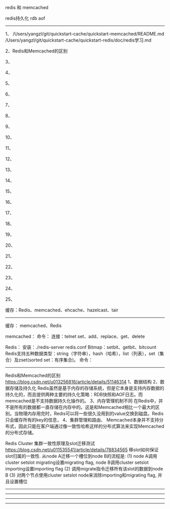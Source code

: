 redis 和 memcached

redis持久化
rdb aof

---------------------------------------------------------------------------------------------------------------------

1、
/Users/yangzl/git/quickstart-cache/quickstart-memcached/README.md
/Users/yangzl/git/quickstart-cache/quickstart-redis/doc/redis学习.md

2、Redis和Memcached的区别

3、

4、

5、

6、

7、

8、

9、

10、

11、

12、

13、

14、

15、

16、

17、

18、

19、

20、

21、

22、

23、

24、

25、







缓存：Redis、memcached、ehcache、hazelcast、tair



---------------------------------------------------------------------------------------------------------------------
缓存：
memcached、Redis

memcached：
命令：
连接：telnet
set、add、replace、get、delete

Redis：
安装：./redis-server redis.conf
Bitmap：setbit、getbit、bitcount
Redis支持五种数据类型：string（字符串），hash（哈希），list（列表），set（集合）及zset(sorted set：有序集合)。
命令：







---------------------------------------------------------------------------------------------------------------------

Redis和Memcached的区别
https://blog.csdn.net/u013256816/article/details/51146314
1、数据结构
2、数据存储及持久化
Redis虽然是基于内存的存储系统，但是它本身是支持内存数据的持久化的，而且提供两种主要的持久化策略：RDB快照和AOF日志。而memcached是不支持数据持久化操作的。
3、内存管理机制不同
在Redis中，并不是所有的数据都一直存储在内存中的。这是和Memcached相比一个最大的区别。当物理内存用完时，Redis可以将一些很久没用到的value交换到磁盘。Redis只会缓存所有的key的信息，
4、集群管理和路由、
Memcached本身并不支持分布式，因此只能在客户端通过像一致性哈希这样的分布式算法来实现Memcached的分布式存储。

Redis Cluster 集群一致性原理及slot迁移测试
https://blog.csdn.net/u011535541/article/details/78834565
移slot如何保证slot归属的一致性.
从node A迁移一个槽位到node B的流程是:
(1) node A调用cluster setslot migrating设置migrating flag, node B调用cluster setslot importing设置importing flag
(2) 调用migrate指令迁移所有该slot的数据到node B
(3) 对两个节点使用cluster setslot node来消除importing和migrating flag, 并且设置槽位








---------------------------------------------------------------------------------------------------------------------








---------------------------------------------------------------------------------------------------------------------








---------------------------------------------------------------------------------------------------------------------








---------------------------------------------------------------------------------------------------------------------









